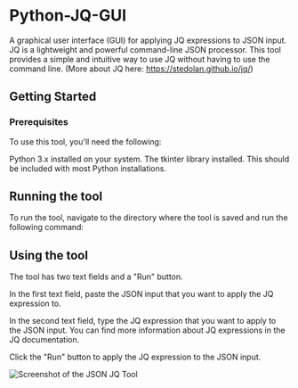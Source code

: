# Python-JQ-GUI
A graphical user interface (GUI) for applying JQ expressions to JSON input. JQ is a lightweight and powerful command-line JSON processor. This tool provides a simple and intuitive way to use JQ without having to use the command line. (More about JQ here: https://stedolan.github.io/jq/)

## Getting Started
### Prerequisites
To use this tool, you'll need the following:

Python 3.x installed on your system.
The tkinter library installed. This should be included with most Python installations.

## Running the tool
To run the tool, navigate to the directory where the tool is saved and run the following command:

## Using the tool
The tool has two text fields and a "Run" button.

In the first text field, paste the JSON input that you want to apply the JQ expression to.

In the second text field, type the JQ expression that you want to apply to the JSON input. You can find more information about JQ expressions in the JQ documentation.

Click the "Run" button to apply the JQ expression to the JSON input.

![Screenshot of the JSON JQ Tool](jw.png)
